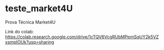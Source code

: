 # teste_market4U
Prova Técnica Market4U

Link do colab: https://colab.research.google.com/drive/1cTQV6VcgRUbMPpmSqUY2k5VZxsmpIOUk?usp=sharing
